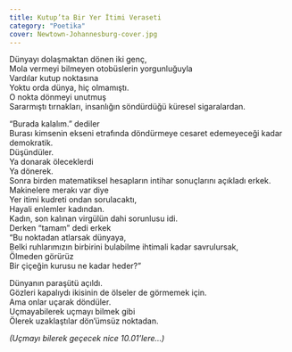 ```yaml
---
title: Kutup’ta Bir Yer İtimi Veraseti
category: "Poetika"
cover: Newtown-Johannesburg-cover.jpg
---
```


Dünyayı dolaşmaktan dönen iki genç,<br/>
Mola vermeyi bilmeyen otobüslerin yorgunluğuyla<br/>
Vardılar kutup noktasına<br/>
Yoktu orda dünya, hiç olmamıştı.<br/>
O nokta dönmeyi unutmuş<br/>
Sararmıştı tırnakları, insanlığın söndürdüğü küresel sigaralardan.<br/>

“Burada kalalım.” dediler<br/>
Burası kimsenin ekseni etrafında döndürmeye cesaret edemeyeceği kadar demokratik.<br/>
Düşündüler.<br/>
Ya donarak öleceklerdi<br/>
Ya dönerek.<br/>
Sonra birden matematiksel hesapların intihar sonuçlarını açıkladı erkek.<br/>
Makinelere merakı var diye<br/>
Yer itimi kudreti ondan sorulacaktı,<br/>
Hayali enlemler kadından.<br/>
Kadın, son kalınan virgülün dahi sorunlusu idi.<br/>
Derken “tamam” dedi erkek<br/>
“Bu noktadan atlarsak dünyaya,<br/>
Belki ruhlarımızın birbirini bulabilme ihtimali kadar savrulursak,<br/>
Ölmeden görürüz<br/>
Bir çiçeğin kurusu ne kadar heder?”<br/>

Dünyanın paraşütü açıldı.<br/>
Gözleri kapalıydı ikisinin de ölseler de görmemek için. <br/>
Ama onlar uçarak döndüler.<br/>
Uçmayabilerek uçmayı bilmek gibi<br/>
Ölerek uzaklaştılar dön’ümsüz noktadan.<br/>

<!-- prettier-ignore -->
*(Uçmayı bilerek geçecek nice 10.01’lere…)*<br/>
